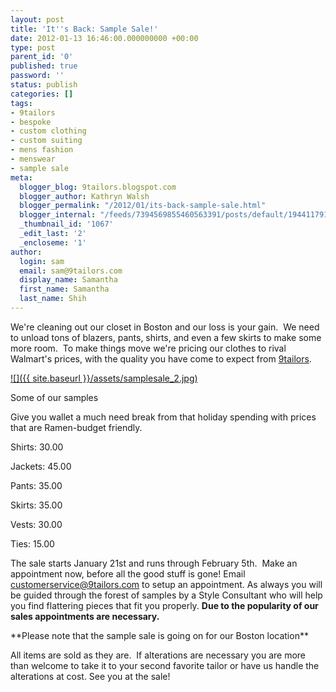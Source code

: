```yaml
---
layout: post
title: 'It''s Back: Sample Sale!'
date: 2012-01-13 16:46:00.000000000 +00:00
type: post
parent_id: '0'
published: true
password: ''
status: publish
categories: []
tags:
- 9tailors
- bespoke
- custom clothing
- custom suiting
- mens fashion
- menswear
- sample sale
meta:
  blogger_blog: 9tailors.blogspot.com
  blogger_author: Kathryn Walsh
  blogger_permalink: "/2012/01/its-back-sample-sale.html"
  blogger_internal: "/feeds/7394569855460563391/posts/default/1944117913695525115"
  _thumbnail_id: '1067'
  _edit_last: '2'
  _encloseme: '1'
author:
  login: sam
  email: sam@9tailors.com
  display_name: Samantha
  first_name: Samantha
  last_name: Shih
---
```

We're cleaning out our closet in Boston and our loss is your gain.  We need to unload tons of blazers, pants, shirts, and even a few skirts to make some more room.  To make things move we're pricing our clothes to rival Walmart's prices, with the quality you have come to expect from [9tailors](http://9tailors.com/).

[![]({{ site.baseurl }}/assets/samplesale_2.jpg)](http://4.bp.blogspot.com/-vBCBAZTzCW0/Tw8U6TH8fCI/AAAAAAAABFo/kFbSyoXFalI/s1600/samplesale_2.jpg)

Some of our samples

Give you wallet a much need break from that holiday spending with prices that are Ramen-budget friendly.

Shirts: 30.00

Jackets: 45.00

Pants: 35.00

Skirts: 35.00

Vests: 30.00

Ties: 15.00

The sale starts January 21st and runs through February 5th.  Make an appointment now, before all the good stuff is gone! Email [customerservice@9tailors.com](mailto:customerservice@9tailors.com) to setup an appointment. As always you will be guided through the forest of samples by a Style Consultant who will help you find flattering pieces that fit you properly. **Due to the popularity of our sales appointments are necessary.**

\*\*Please note that the sample sale is going on for our Boston location\*\*

All items are sold as they are.  If alterations are necessary you are more than welcome to take it to your second favorite tailor or have us handle the alterations at cost. See you at the sale!